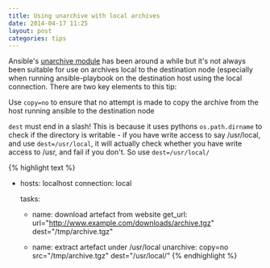 ```yaml
---
title: Using unarchive with local archives
date: 2014-04-17 11:25
layout: post
categories: tips
---
```

Ansible's [unarchive module](http://docs.ansible.com/unarchive_module.html) has been around a while but 
it's not always been suitable for use on archives local to the destination node (especially when running
ansible-playbook on the destination host using the local connection. There are two key elements to this tip: 
<div class="alert alert-info"><span class="glyphicon glyphicon-info-sign"></span> Use <code>copy=no</code> to ensure that no attempt is made to copy the archive from the host running ansible to the destination node
</div><p></p>

<div class="alert alert-warning"><span class="glyphicon glyphicon-warning-sign"></span> <code>dest</code> must end in a slash! This is because it uses pythons <code>os.path.dirname</code> to check if the directory is
writable - if you have write access to say /usr/local, and use <code>dest=/usr/local</code>, it will actually check 
whether you have write access to /usr, and fail if you don't. So use <code>dest=/usr/local/</code>
</div>

{% highlight text %}
- hosts: localhost
  connection: local

  tasks:
  - name: download artefact from website
    get_url: url="http://www.example.com/downloads/archive.tgz" dest="/tmp/archive.tgz"

  - name: extract artefact under /usr/local
    unarchive: copy=no src="/tmp/archive.tgz" dest="/usr/local/"
{% endhighlight %}
